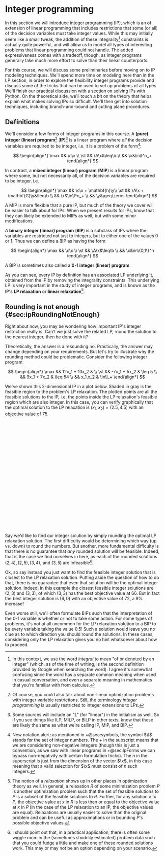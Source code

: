 # Integer programming

In this section we will introduce integer programming (IP), which is an of extension of linear programming that includes restrictions that some (or all) of the decision variables must take integer values. While this may initially seem like a small tweak, the addition of these integrality[^integralAndInteger] constraints is actually quite powerful, and will allow us to model all types of interesting problems that linear programming could not handle. The added expressiveness comes with a tradeoff, though, as integer programs generally take much more effort to solve than their linear counterparts.

[^integralAndInteger]: In this context, we use the word _integral_ to mean "of or denoted by an integer" (which, as of the time of writing, is the second definition provided by Google when searching the word). I agree it's somewhat confusing since the word has a separate common meaning when used in casual conversation, and even a separate meaning in mathematics that you're familiar with from calculus.

For this course, we will discuss some preliminaries before moving on to IP modeling techniques. We'll spend more time on modeling here than in the LP section, in order to explore the flexibility integer programs provide and discuss some of the tricks that can be used to set up problems of all types. We'll finish our practical discussion with a section on solving IPs with Python. On the theoretical side, we'll touch a bit on the theory that helps explain what makes solving IPs so difficult. We'll then get into solution techniques, including branch-and-bound and cutting plane procedures.

## Definitions

We'll consider a few forms of integer programs in this course. A __(pure) integer (linear) program__[^linearPartOfName] (__IP__)[^linearNotInInitialism] is a linear program where _all_ the decision variables are required to be integer, i.e. it is a problem of the form[^setOfIntegers]:

$$
\begin{align*}
\max && \c\x \\
\st  && \A\x&\leq\b \\
     && \x&\in\I^n_+
\end{align*}
$$

[^linearPartOfName]: Of course, you could also talk about non-linear optimization problems with integer variable restrictions. Still, the terminology _integer programming_ is usually restricted to integer extensions to LPs.

[^linearNotInInitialism]: Some sources will include an "L" (for "linear") in the initialism as well. So if you see things like ILP, MILP, or BILP in other texts, know that these are likely the same as what we're calling IP, MIP, and BIP.

[^setOfIntegers]: New notation alert: as mentioned in +@sec:symbols, the symbol $\I$ stands for the set of integer numbers. The $+$ in the subscript means that we are considering non-negative integers (though this is just a convention, as we saw with linear programs in +@sec:lpForms we can bypass non-negativity with certain formulation tricks). The $n$ in the superscript is just from the dimension of the vector $\x$, in this case meaning that a valid selection for $\x$ must consist of $n$ such integers.

In contrast, a __mixed integer (linear) program__ (__MIP__) is a linear program where some, but not necessarily all, of the decision variables are required to be integer, i.e.

$$
\begin{align*}
\max && \c\x + \mathbf{h}\y\\
\st  && \A\x + \mathbf{G}\y&\leq\b \\
     && \x&\in\I^n_+ \\
     && \y&\geq\zeros
\end{align*}
$$

A MIP is more flexible that a pure IP, but much of the theory we cover will be easier to talk about for IPs. When we present results for IPs, know that they can likely be extended to MIPs as well, but with some minor modifications.

A __binary integer (linear) program__ (__BIP__) is a subclass of IPs where the variables are restricted not just to integers, but to either one of the values $0$ or $1$. Thus we can define a BIP as having the form:

$$
\begin{align*}
\max && \c\x \\
\st  && \A\x&\leq\b \\
     && \x&\in\{0,1\}^n
\end{align*}
$$

A BIP is sometimes also called a __0-1 integer (linear) program__.

As you can see, every IP by definition has an associated LP underlying it, obtained from the IP by removing the integrality constraints. This underlying LP is very important in the study of integer programs, and is known as the IP's __LP relaxation__ or __linear relaxation__[^generalRelaxation].

[^generalRelaxation]: The notion of a _relaxation_ shows up in other places in optimization theory as well. In general, a relaxation $R$ of some minimization problem $P$ is another optimization problem such that the set of feasible solutions to $P$ is a subset of the feasible solutions to $R$. Further, for any solution $x$ to $P$, the objective value at $x$ in $R$ is less than or equal to the objective value at $x$ in $P$ (in the case of the LP relaxation to an IP, the objective values are equal). Relaxations are usually easier to solve than the original problem and can be useful as approximations or in bounding $P$'s possible objective values.

## Rounding is not enough {#sec:ipRoundingNotEnough}

Right about now, you may be wondering how important IP's integer restriction really is. Can't we just solve the related LP, round the solution to the nearest integer, then be done with it?

Theoretically, the answer is a resounding no. Practically, the answer may change depending on your requirements. But let's try to illustrate why the rounding method could be problematic. Consider the following integer program:

$$
\begin{align*}
\max && 12x_1 + 10x_2 & \\
\st  && -7x_1 + 5x_2 & \leq 5 \\
     &&  9x_1 +  7x_2 & \leq 54 \\
     && x_1,x_2 & \in\I_+
\end{align*}
$$

We've shown this 2-dimensional IP in a plot below. Shaded in gray is the feasible region to the problem's LP relaxation. The plotted points are all the feasible solutions to the IP, i.e. the points inside the LP relaxation's feasible region which are also integer. In this case, you can verify graphically that the optimal solution to the LP relaxation is $(x_1, x_2)=(2.5, 4.5)$ with an objective value of 75.

<svg width=350 height=350 class="lpDraw" base="prototypeIp" altArgs='{"chooseObjVals": true}'> Sorry, your browser does not support inline SVG.</svg>

Say we'd like to find our integer solution by simply rounding the optimal LP relaxation solution. The first difficulty would be determining which way (up vs. down) to round the numbers. But another, more fundamental difficulty is that there is no guarantee that _any_ rounded solution will be feasible. Indeed, that is the case we find ourselves in here, as each of the rounded solutions $(2, 4), (2, 5), (3, 4)$, and $(3, 5)$ are infeasible[^areTheIntegersReallyInfeasible].

[^areTheIntegersReallyInfeasible]: I should point out that, in a practical application, there is often some wiggle room in the (sometimes shoddily estimated) problem data such that you could fudge a little and make one of these rounded solutions work. This may or may not be an option depending on your scenario.

Ok, so say instead you just want to find the feasible integer solution that is closest to the LP relaxation solution. Putting aside the question of how to do that, there is no guarantee that even that solution will be the optimal integer solution. Indeed, in this example the closest feasible integer solutions are $(2, 3)$ and $(3, 3)$, of which $(3, 3)$ has the best objective value at 66. But in fact the best integer solution is $(6,0)$ with an objective value of 72, a 9% increase!

Even worse still, we'll often formulate BIPs such that the interpretation of the 0-1 variable is whether or not to take some action. For some types of problems, it's not at all uncommon for the LP relaxation solution to a BIP to be every variable taking the value $0.5$! Such a solution would leave you no clue as to which direction you should round the solutions. In these cases, considering only the LP relaxation gives you no hint whatsoever about how to proceed.
